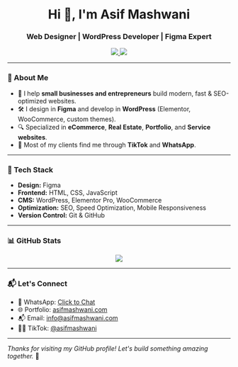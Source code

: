<h1 align="center">Hi 👋, I'm Asif Mashwani</h1>
<h3 align="center">Web Designer | WordPress Developer | Figma Expert</h3>

<p align="center">
  <a href="https://asifmashwani.com" target="_blank">
    <img src="https://img.shields.io/badge/Portfolio-Visit-blue?style=flat-square&logo=google-chrome" />
  </a>
  <a href="https://www.tiktok.com/@asif.mashwani.008" target="_blank">
    <img src="https://img.shields.io/badge/TikTok-13K+_Followers-black?style=flat-square&logo=tiktok" />
  </a>
</p>

---

### 💼 About Me

- 🎯 I help **small businesses and entrepreneurs** build modern, fast & SEO-optimized websites.
- 🛠️ I design in **Figma** and develop in **WordPress** (Elementor, WooCommerce, custom themes).
- 🔍 Specialized in **eCommerce**, **Real Estate**, **Portfolio**, and **Service websites**.
- 📱 Most of my clients find me through **TikTok** and **WhatsApp**.

---

### 🔧 Tech Stack

- **Design:** Figma
- **Frontend:** HTML, CSS, JavaScript
- **CMS:** WordPress, Elementor Pro, WooCommerce
- **Optimization:** SEO, Speed Optimization, Mobile Responsiveness
- **Version Control:** Git & GitHub

---

### 📊 GitHub Stats

<p align="center">
  <img src="https://github-readme-stats.vercel.app/api?username=Asif-mashwani&show_icons=true&theme=default&hide_border=true" />
</p>

---

### 📬 Let's Connect

- 💼 WhatsApp: [Click to Chat](https://wa.me/923064267575)
- 🌐 Portfolio: [asifmashwani.com](https://asifmashwani.com)
- 📬 Email: info@asifmashwani.com
- 🧑‍💻 TikTok: [@asifmashwani](https://www.tiktok.com/@asif_mashwani_008)

---

*Thanks for visiting my GitHub profile! Let's build something amazing together.* 🚀
